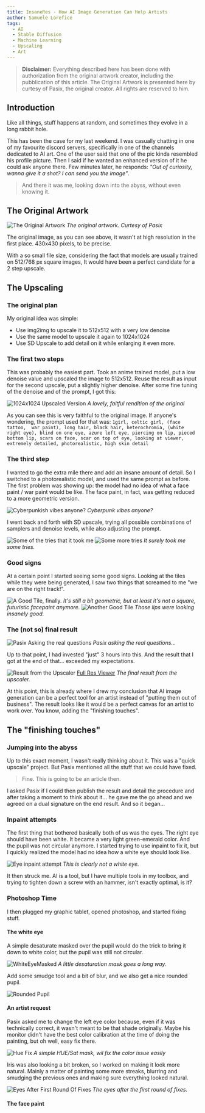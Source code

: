```yaml
---
title: InsaneRes - How AI Image Generation Can Help Artists
author: Samuele Lorefice
tags: 
  - AI
  - Stable Diffusion
  - Machine Learning
  - Upscaling
  - Art
---
```


> **Disclaimer:** Everything described here has been done with authorization from the original artwork creator, including the pubblication of this article. The Original Artwork is presented here by curtesy of Pasix, the original creator. All rights are reserved to him.

## Introduction

Like all things, stuff happens at random, and sometimes they evolve in a long rabbit hole.

This has been the case for my last weekend. I was casually chatting in one of my favourite discord servers, specifically in one of the channels dedicated to AI art. One of the user said that one of the pic kinda resembled his profile picture. Then I said if he wanted an enhanced version of it he could ask anyone there. Few minutes later, he responds: _"Out of curiosity, wanna give it a shot? I can send you the image"_.

> And there it was me, looking down into the abyss, without even knowing it.

## The Original Artwork

![The Original Artwork](EleanoraScar.png) _The original artwork. Curtesy of Pasix_

The original image, as you can see above, it wasn't at high resolution in the first place. 430x430 pixels, to be precise.

With a so small file size, considering the fact that models are usually trained on 512/768 px square images, It would have been a perfect candidate for a 2 step upscale.

## The Upscaling

### The original plan

My original idea was simple:

- Use img2img to upscale it to 512x512 with a very low denoise
- Use the same model to upscale it again to 1024x1024
- Use SD Upscale to add detail on it while enlarging it even more.

### The first two steps

This was probably the easiest part. Took an anime trained model, put a low denoise value and upscaled the image to 512x512. Reuse the result as input for the second upscale, put a slightly higher denoise. After some fine tuning of the denoise and of the prompt, I got this:

![1024x1024 Upscaled Version](LightEnhancement.png) _A lovely, faitful rendition of the original_

As you can see this is very faithful to the original image.
If anyone's wondering, the prompt used for that was: `1girl, celtic girl, (face tattoo,  war paint), long hair, black hair, heterochromia, (white right eye), blind on one eye, azure left eye, piercing on lip, pieced bottom lip, scars on face, scar on top of eye, looking at viewer, extremely detailed, photorealistic, high skin detail`

### The third step

I wanted to go the extra mile there and add an insane amount of detail. So I switched to a photorealistic model, and used the same prompt as before. The first problem was showing up: the model had no idea of what a face paint / war paint would be like. The face paint, in fact, was getting reduced to a more geometric version.

![Cyberpunkish vibes anyone?](PhotoRealEnhancement.png) _Cyberpunk vibes anyone?_

I went back and forth with SD upscale, trying all possible combinations of samplers and denoise levels, while also adjusting the prompt.

![Some of the tries that it took me](Tries.png) ![Some more tries](Tries2.png) _It surely took me some tries._

### Good signs

At a certain point I started seeing some good signs. Looking at the tiles while they were being generated, I saw two things that screamed to me "we are on the right track!".

![A Good Tile, finally.](GoodTile1.png) _It's still a bit geometric, but at least it's not a square, futuristic facepaint anymore._
![Another Good Tile](GoodTile2.png) _Those lips were looking insanely good._

### The (not so) final result

![Pasix Asking the real questions](AskingTheRealQuestions.png) _Pasix asking the real questions..._

Up to that point, I had invested "just" 3 hours into this. And the result that I got at the end of that... exceeded my expectations.

![Result from the Upscaler](UpscaleResult.png) [Full Res Viewer](UpscaleResult.png) _The final result from the upscaler._

At this point, this is already where I drew my conclusion that AI image generation can be a perfect tool for an artist instead of "putting them out of business". The result looks like it would be a perfect canvas for an artist to work over. You know, adding the "finishing touches".

## The "finishing touches"

### Jumping into the abyss

Up to this exact moment, I wasn't really thinking about it. This was a "quick upscale" project. But Pasix mentioned all the stuff that we could have fixed. 

> Fine. This is going to be an article then.

I asked Pasix if I could then publish the result and detail the procedure and after taking a moment to think about it... he gave me the go ahead and we agreed on a dual signature on the end result.
And so it began...

### Inpaint attempts

The first thing that bothered basically both of us was the eyes. The right eye should have been white. It became a very light green-emerald color. And the pupil was not circular anymore. I started trying to use inpaint to fix it, but I quickly realized the model had no idea how a white eye should look like.

![Eye inpaint attempt](EyeInpaint.png) _This is clearly not a white eye._

It then struck me. AI is a tool, but I have multiple tools in my toolbox, and trying to tighten down a screw with an hammer, isn't exactly optimal, is it?

### Photoshop Time

I then plugged my graphic tablet, opened photoshop, and started fixing stuff.

#### The white eye

A simple desaturate masked over the pupil would do the trick to bring it down to white color, but the pupil was still not circular.

![WhiteEyeMasked](WhiteEyeMask.png) _A little desaturation mask goes a long way._

Add some smudge tool and a bit of blur, and we also get a nice rounded pupil.

![Rounded Pupil](RoundedPupil.png)

#### An artist request

Pasix asked me to change the left eye color because, even if it was technically correct, it wasn't meant to be that shade originally. Maybe his monitor didn't have the best color calibration at the time of doing the painting, but oh well, easy fix there. 

![Hue Fix](HueFix.png) _A simple HUE/Sat mask, wil fix the color issue easily_

Iris was also looking a bit broken, so I worked on making it look more natural. Mainly a matter of painting some more streaks, blurring and smudging the previous ones and making sure everything looked natural.

![Eyes After First Round Of Fixes](EyesAfterFirst.png) _The eyes after the first round of fixes._

#### The face paint
